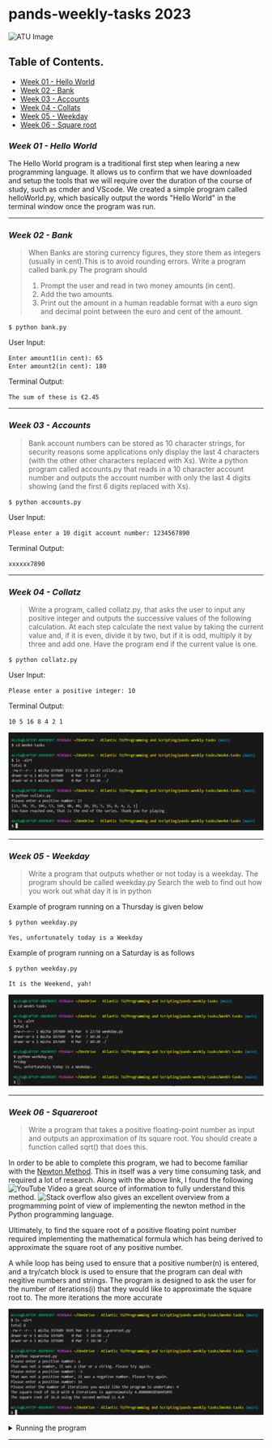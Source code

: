 # pands-weekly-tasks 2023

![ATU Image](https://www.atu.ie/sites/default/files/styles/homepage_hero/public/2022-03/GMIT-Galway-Campus.jpg?itok=JshYufwh)

## Table of Contents.

* [Week 01 - Hello World](#week-01---hello-world)
* [Week 02 - Bank](#week-02---bank)
* [Week 03 - Accounts](#week-03---accounts)
* [Week 04 - Collats](#week-04---collatz)
* [Week 05 - Weekday](#week-05---weekday)
* [Week 06 - Square root](#week-06---squareroot)


### ***Week 01 - Hello World***

The Hello World program is a traditional first step when learing a new programming language. It allows us to confirm that we have downloaded and setup the tools that we will require over the duration of the course of study, such as cmder and VScode. We created a simple program called helloWorld.py, which basically output the words "Hello World" in the terminal window once the program was run.

- - - -
### ***Week 02 - Bank***

>When Banks are storing currency figures, they store them as integers (usually in cent).This is to avoid rounding errors. 
>Write a program called bank.py
>The program should
>1. Prompt the user and read in two money amounts (in cent).
>2. Add the two amounts.
>3. Print out the amount in a human readable format with a euro sign and decimal point between the euro and cent of the amount.

```
$ python bank.py
```
User Input:
```
Enter amount1(in cent): 65
Enter amount2(in cent): 180
```
Terminal Output:
```
The sum of these is €2.45
```

- - - - 
### ***Week 03 - Accounts***

>Bank account numbers can be stored as 10 character strings, for security reasons some applications only display 
>the last 4 characters (with the other other characters replaced with Xs).
>Write a python program called accounts.py that reads in a 10 character account number and outputs the
>account number with only the last 4 digits showing (and the first 6 digits replaced with Xs).

```
$ python accounts.py
```
User Input:
```
Please enter a 10 digit account number: 1234567890
```
Terminal Output:
```
xxxxxx7890
```

- - - - 

### ***Week 04 - Collatz***

>Write a program, called collatz.py, that asks the user to input any positive integer and outputs the successive values of the following calculation.
>At each step calculate the next value by taking the current value and, if it is even, divide it by two, but if it is odd, multiply it by three and add one.
>Have the program end if the current value is one.

```
$ python collatz.py
```
User Input:
```
Please enter a positive integer: 10
```
Terminal Output:
```
10 5 16 8 4 2 1
```

![Week4-tasks](Week4-tasks.PNG)

- - - - 

### ***Week 05 - Weekday***

>Write a program that outputs whether or not today is a weekday. The program should be called weekday.py
>Search the web to find out how you work out what day it is in python


Example of program running on a Thursday is given below

```
$ python weekday.py
```
```
Yes, unfortunately today is a Weekday
```
Example of program running on a Saturday is as follows
```
$ python weekday.py
```
```
It is the Weekend, yah!
```

![Week5-tasks](Week5-tasks.PNG)

- - - - 


### ***Week 06 - Squareroot***

>Write a program that takes a positive floating-point number as input and outputs an approximation of its square root.
>You should create a function called sqrt() that does this.

In order to be able to complete this program, we had to become familiar with the [Newton Method](https://en.wikipedia.org/wiki/Newton%27s_method). This in itself was a very time consuming task, and required a lot of research. Along with the above link, I found the following ![YouTube Video](https://www.youtube.com/watch?v=gNb-H50zmRY) a great source of information to fully understand this method. ![Stack overflow](https://stackoverflow.com/questions/28733759/python-square-function-using-newtons-algorithm) also gives an excellent overview from a progmamming point of view of implementing the newton method in the Python programming language.

Ultimately, to find the square root of a positive floating point number required implementing the mathematical formula which has being derived to approximate the square root of any positive number.

A while loop has being used to ensure that a positive number(n) is entered, and a try/catch block is used to ensure that the program can deal with negitive numbers and strings. The program is designed to ask the user for the number of iterations(i) that they would like to approximate the square root to. The more iterations the more accurate 

![Week6-tasks](Week6-tasks.PNG)

<details>
            <summary> Running the program</summary>
<p>
           
```
$ python squareroot.py
```
User Input:
```
Please enter a positive number: 14.5
```
Terminal Output:
```
The square root of 14.5 is approx. 3.8
```

</p>

</details>

- - - - 
